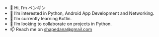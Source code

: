 - 👋 Hi, I’m ペンギン
- 👀 I’m interested in Python, Android App Development and Networking. 
- 🌱 I’m currently learning Kotlin. 
- 💞️ I’m looking to collaborate on projects in Python. 
- 📫 Reach me on shapedana@gmail.com

<!---
ShapedAna/ShapedAna is a ✨ special ✨ repository because its `README.md` (this file) appears on your GitHub profile.
You can click the Preview link to take a look at your changes.
--->

